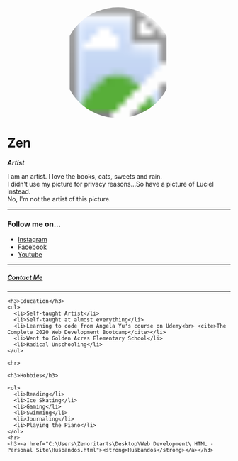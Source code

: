 <!DOCTYPE html>
<html>

<head>
  <meta charset="utf-8">
  <title>ℤen's Personal Site</title>
</head>

<body>
  <svg width="500" height="250">
    <defs>
      <clipPath id="circleView">
        <circle cx="250" cy="125" r="125" fill="#FFFFFF" />
      </clipPath>
    </defs>
    <image width="500" height="250" xlink:href="images/707.jpg" clip-path="url(#circleView)" />

  </svg>
  <h1>Zen</h1>

  <p><em><strong>Artist</strong></em></p>
  <p>I am an artist. I love the books, cats, sweets and rain. <br>I didn't use my picture for privacy reasons...So have a picture of Luciel instead. <br>No, I'm not the artist of this picture.</p>
  <hr>
  <h3>Follow me on...</h3>

  <ul>
    <li><a href="https://www.instagram.com/zenoritarts/">Instagram</a></li>
    <li><a href="https://www.facebook.com/ZenoritaHaia">Facebook</a></a></li>
    <li><a href="https://www.youtube.com/user/zenoritahaiah">Youtube</a></li>
  </ul>

  <hr>

  <h5><a href="Contact Me.html"><em><strong>Contact Me</strong></em></a></h5>

  <hr>
  <p>

    <h3>Education</h3>
    <ul>
      <li>Self-taught Artist</li>
      <li>Self-taught at almost everything</li>
      <li>Learning to code from Angela Yu's course on Udemy<br> <cite>The Complete 2020 Web Development Bootcamp</cite></li>
      <li>Went to Golden Acres Elementary School</li>
      <li>Radical Unschooling</li>
    </ul>

    <hr>

    <h3>Hobbies</h3>

    <ol>
      <li>Reading</li>
      <li>Ice Skating</li>
      <li>Gaming</li>
      <li>Swimming</li>
      <li>Journaling</li>
      <li>Playing the Piano</li>
    </ol>
    <hr>
    <h3><a href="C:\Users\Zenoritarts\Desktop\Web Development\ HTML - Personal Site\Husbandos.html"><strong>Husbandos</strong></a></h3>


  </p>
</body>

</html>
